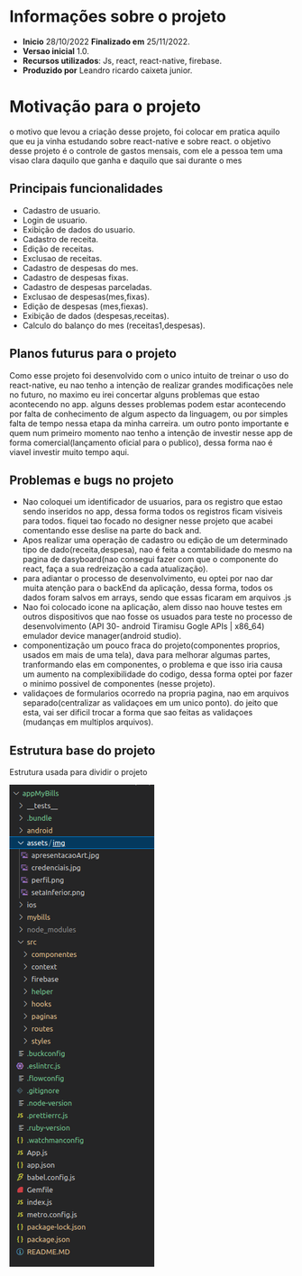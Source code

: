 # Informações sobre o projeto #

* **Inicio** 28/10/2022 **Finalizado em** 25/11/2022.
* **Versao inicial** 1.0.
* **Recursos utilizados**: Js, react, react-native, firebase.
* **Produzido por** Leandro ricardo caixeta junior.

# Motivação para o projeto #

o motivo que levou a criação desse projeto, foi colocar em pratica aquilo que eu ja vinha estudando sobre react-native e sobre react. o objetivo desse projeto é o controle de gastos mensais, com ele a pessoa tem uma visao clara daquilo que ganha e daquilo que sai durante o mes

## Principais funcionalidades ##

* Cadastro de usuario.
* Login de usuario.
* Exibição de dados do usuario.
* Cadastro de receita.
* Edição de receitas.
* Exclusao de receitas.
* Cadastro de despesas do mes.
* Cadastro de despesas fixas.
* Cadastro de despesas parceladas.
* Exclusao de despesas(mes,fixas).
* Edição de despesas (mes,fiexas).
* Exibição de dados (despesas,receitas).
* Calculo do balanço do mes (receitas1,despesas).


## Planos futurus para o projeto ##

Como esse projeto foi desenvolvido com o unico intuito de treinar o uso do react-native, eu nao tenho a intenção de realizar grandes modificações nele no futuro, no maximo eu irei concertar alguns problemas que estao acontecendo no app. alguns desses problemas podem estar acontecendo por falta de conhecimento de algum aspecto da linguagem, ou por simples falta de tempo nessa etapa da minha carreira. um outro ponto importante e quem num primeiro momento nao tenho a intenção de investir nesse app de forma comercial(lançamento oficial para o publico), dessa forma nao é viavel investir muito tempo aqui.

## Problemas e bugs no projeto ##

* Nao coloquei um identificador de usuarios, para os registro que estao sendo inseridos no app, dessa forma todos os registros ficam visiveis para todos. fiquei tao focado no designer nesse projeto que acabei comentando esse deslise na parte do back and.
* Apos realizar uma operação de cadastro ou edição de um determinado tipo de dado(receita,despesa), nao é feita a comtabilidade do mesmo na pagina de dasyboard(nao consegui fazer com que o componente do react, faça a sua redreização a cada atualização).
* para adiantar o processo de desenvolvimento, eu optei por nao dar muita atenção para o backEnd da aplicação, dessa forma, todos os dados foram salvos em arrays, sendo que essas ficaram em arquivos .js
* Nao foi colocado icone na aplicação, alem disso nao houve testes em outros dispositivos que nao fosse os usuados para teste no processo de desenvolvimento (API 30- android Tiramisu Gogle APIs | x86_64) emulador device manager(android studio).
* componentização um pouco fraca do projeto(componentes proprios, usados em mais de uma tela), dava para melhorar algumas partes, tranformando elas em componentes, o problema e que isso iria causa um aumento na complexibilidade do codigo, dessa forma optei por fazer o minimo possivel de componentes (nesse projeto).
* validaçoes de formularios ocorredo na propria pagina, nao em arquivos separado(centralizar as validaçoes em um unico ponto). do jeito que esta, vai ser dificil trocar a forma que sao feitas as validaçoes (mudanças em multiplos arquivos).

## Estrutura base do projeto ##

Estrutura usada para dividir o projeto

![Esquema de pastas usado no projeto](assets/documentacao/Captura%20de%20tela%20de%202022-11-25%2009-51-01.png)